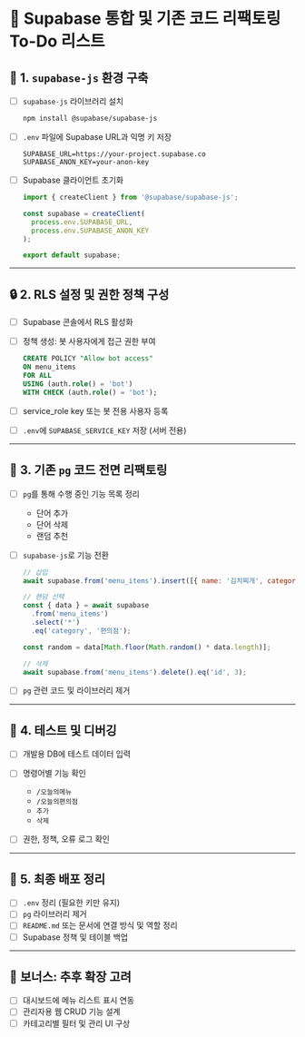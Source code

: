 # 📌 Supabase 통합 및 기존 코드 리팩토링 To-Do 리스트

## 🔧 1. `supabase-js` 환경 구축

- [ ] `supabase-js` 라이브러리 설치  
  ```bash
  npm install @supabase/supabase-js
  ```

- [ ] `.env` 파일에 Supabase URL과 익명 키 저장  
  ```env
  SUPABASE_URL=https://your-project.supabase.co  
  SUPABASE_ANON_KEY=your-anon-key  
  ```

- [ ] Supabase 클라이언트 초기화  
  ```js
  import { createClient } from '@supabase/supabase-js';

  const supabase = createClient(
    process.env.SUPABASE_URL,
    process.env.SUPABASE_ANON_KEY
  );

  export default supabase;
  ```

---

## 🔒 2. RLS 설정 및 권한 정책 구성

- [ ] Supabase 콘솔에서 RLS 활성화
- [ ] 정책 생성: 봇 사용자에게 접근 권한 부여  
  ```sql
  CREATE POLICY "Allow bot access"
  ON menu_items
  FOR ALL
  USING (auth.role() = 'bot')
  WITH CHECK (auth.role() = 'bot');
  ```

- [ ] service_role key 또는 봇 전용 사용자 등록
- [ ] `.env`에 `SUPABASE_SERVICE_KEY` 저장 (서버 전용)

---

## 🧹 3. 기존 `pg` 코드 전면 리팩토링

- [ ] `pg`를 통해 수행 중인 기능 목록 정리
  - 단어 추가
  - 단어 삭제
  - 랜덤 추천

- [ ] `supabase-js`로 기능 전환  
  ```js
  // 삽입
  await supabase.from('menu_items').insert([{ name: '김치찌개', category: '한식' }]);

  // 랜덤 선택
  const { data } = await supabase
    .from('menu_items')
    .select('*')
    .eq('category', '편의점');

  const random = data[Math.floor(Math.random() * data.length)];

  // 삭제
  await supabase.from('menu_items').delete().eq('id', 3);
  ```

- [ ] `pg` 관련 코드 및 라이브러리 제거

---

## 🧪 4. 테스트 및 디버깅

- [ ] 개발용 DB에 테스트 데이터 입력
- [ ] 명령어별 기능 확인
  - `/오늘의메뉴`
  - `/오늘의편의점`
  - `추가`
  - `삭제`

- [ ] 권한, 정책, 오류 로그 확인

---

## 🚀 5. 최종 배포 정리

- [ ] `.env` 정리 (필요한 키만 유지)
- [ ] `pg` 라이브러리 제거
- [ ] `README.md` 또는 문서에 연결 방식 및 역할 정리
- [ ] Supabase 정책 및 테이블 백업

---

## 📁 보너스: 추후 확장 고려

- [ ] 대시보드에 메뉴 리스트 표시 연동
- [ ] 관리자용 웹 CRUD 기능 설계
- [ ] 카테고리별 필터 및 관리 UI 구상
